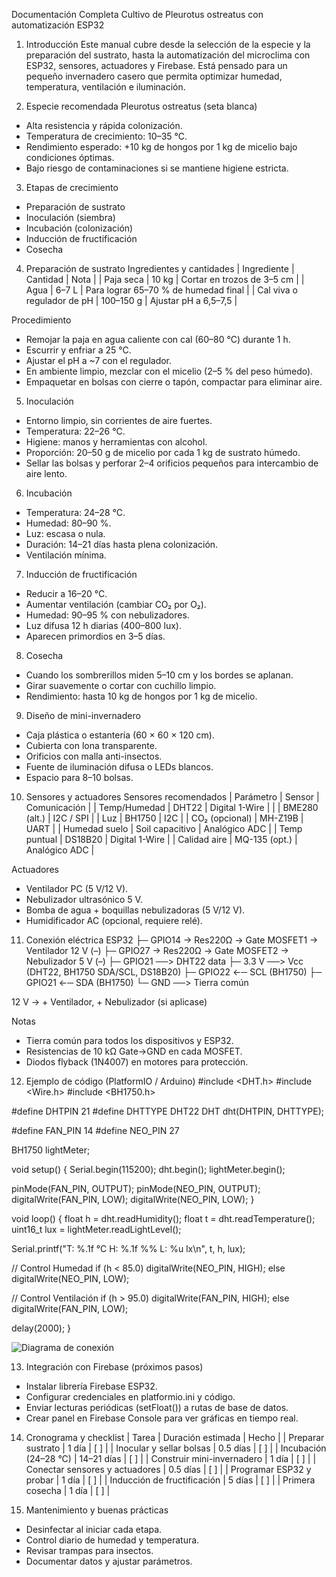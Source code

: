 Documentación Completa
Cultivo de Pleurotus ostreatus con automatización ESP32

1. Introducción
Este manual cubre desde la selección de la especie y la preparación del sustrato, hasta la automatización del microclima con ESP32, sensores, actuadores y Firebase. Está pensado para un pequeño invernadero casero que permita optimizar humedad, temperatura, ventilación e iluminación.

2. Especie recomendada
Pleurotus ostreatus (seta blanca)
- Alta resistencia y rápida colonización.
- Temperatura de crecimiento: 10–35 °C.
- Rendimiento esperado: +10 kg de hongos por 1 kg de micelio bajo condiciones óptimas.
- Bajo riesgo de contaminaciones si se mantiene higiene estricta.

3. Etapas de crecimiento
- Preparación de sustrato
- Inoculación (siembra)
- Incubación (colonización)
- Inducción de fructificación
- Cosecha

4. Preparación de sustrato
Ingredientes y cantidades
| Ingrediente | Cantidad | Nota | 
| Paja seca | 10 kg | Cortar en trozos de 3–5 cm | 
| Agua | 6–7 L | Para lograr 65–70 % de humedad final | 
| Cal viva o regulador de pH | 100–150 g | Ajustar pH a 6,5–7,5 | 

Procedimiento
- Remojar la paja en agua caliente con cal (60–80 °C) durante 1 h.
- Escurrir y enfriar a 25 °C.
- Ajustar el pH a ~7 con el regulador.
- En ambiente limpio, mezclar con el micelio (2–5 % del peso húmedo).
- Empaquetar en bolsas con cierre o tapón, compactar para eliminar aire.

5. Inoculación
- Entorno limpio, sin corrientes de aire fuertes.
- Temperatura: 22–26 °C.
- Higiene: manos y herramientas con alcohol.
- Proporción: 20–50 g de micelio por cada 1 kg de sustrato húmedo.
- Sellar las bolsas y perforar 2–4 orificios pequeños para intercambio de aire lento.

6. Incubación
- Temperatura: 24–28 °C.
- Humedad: 80–90 %.
- Luz: escasa o nula.
- Duración: 14–21 días hasta plena colonización.
- Ventilación mínima.

7. Inducción de fructificación
- Reducir a 16–20 °C.
- Aumentar ventilación (cambiar CO₂ por O₂).
- Humedad: 90–95 % con nebulizadores.
- Luz difusa 12 h diarias (400–800 lux).
- Aparecen primordios en 3–5 días.

8. Cosecha
- Cuando los sombrerillos miden 5–10 cm y los bordes se aplanan.
- Girar suavemente o cortar con cuchillo limpio.
- Rendimiento: hasta 10 kg de hongos por 1 kg de micelio.

9. Diseño de mini-invernadero
- Caja plástica o estantería (60 × 60 × 120 cm).
- Cubierta con lona transparente.
- Orificios con malla anti-insectos.
- Fuente de iluminación difusa o LEDs blancos.
- Espacio para 8–10 bolsas.

10. Sensores y actuadores
Sensores recomendados
| Parámetro | Sensor | Comunicación | 
| Temp/Humedad | DHT22 | Digital 1-Wire | 
|  | BME280 (alt.) | I2C / SPI | 
| Luz | BH1750 | I2C | 
| CO₂ (opcional) | MH-Z19B | UART | 
| Humedad suelo | Soil capacitivo | Analógico ADC | 
| Temp puntual | DS18B20 | Digital 1-Wire | 
| Calidad aire | MQ-135 (opt.) | Analógico ADC | 


Actuadores
- Ventilador PC (5 V/12 V).
- Nebulizador ultrasónico 5 V.
- Bomba de agua + boquillas nebulizadoras (5 V/12 V).
- Humidificador AC (opcional, requiere relé).

11. Conexión eléctrica
ESP32
  ├─ GPIO14 → Res220Ω → Gate MOSFET1 → Ventilador 12 V (–)
  ├─ GPIO27 → Res220Ω → Gate MOSFET2 → Nebulizador 5 V (–)
  ├─ GPIO21 ──> DHT22 data
  ├─ 3.3 V ──> Vcc (DHT22, BH1750 SDA/SCL, DS18B20)
  ├─ GPIO22 ←─ SCL (BH1750)
  ├─ GPIO21 ←─ SDA (BH1750)
  └─ GND ──> Tierra común

12 V → + Ventilador, + Nebulizador (si aplicase)


Notas
- Tierra común para todos los dispositivos y ESP32.
- Resistencias de 10 kΩ Gate→GND en cada MOSFET.
- Diodos flyback (1N4007) en motores para protección.

12. Ejemplo de código (PlatformIO / Arduino)
#include <DHT.h>
#include <Wire.h>
#include <BH1750.h>

#define DHTPIN 21
#define DHTTYPE DHT22
DHT dht(DHTPIN, DHTTYPE);

#define FAN_PIN 14
#define NEO_PIN 27

BH1750 lightMeter;

void setup() {
  Serial.begin(115200);
  dht.begin();
  lightMeter.begin();

  pinMode(FAN_PIN, OUTPUT);
  pinMode(NEO_PIN, OUTPUT);
  digitalWrite(FAN_PIN, LOW);
  digitalWrite(NEO_PIN, LOW);
}

void loop() {
  float h = dht.readHumidity();
  float t = dht.readTemperature();
  uint16_t lux = lightMeter.readLightLevel();

  Serial.printf("T: %.1f °C  H: %.1f %%  L: %u lx\n", t, h, lux);

  // Control Humedad
  if (h < 85.0) digitalWrite(NEO_PIN, HIGH);
  else digitalWrite(NEO_PIN, LOW);

  // Control Ventilación
  if (h > 95.0) digitalWrite(FAN_PIN, HIGH);
  else digitalWrite(FAN_PIN, LOW);

  delay(2000);
}

![Diagrama de conexión](Diagrama%20de%20conexi%C3%B3n.png)


13. Integración con Firebase (próximos pasos)
- Instalar librería Firebase ESP32.
- Configurar credenciales en platformio.ini y código.
- Enviar lecturas periódicas (setFloat()) a rutas de base de datos.
- Crear panel en Firebase Console para ver gráficas en tiempo real.

14. Cronograma y checklist
| Tarea | Duración estimada | Hecho | 
| Preparar sustrato | 1 día | [ ] | 
| Inocular y sellar bolsas | 0.5 días | [ ] | 
| Incubación (24–28 °C) | 14–21 días | [ ] | 
| Construir mini-invernadero | 1 día | [ ] | 
| Conectar sensores y actuadores | 0.5 días | [ ] | 
| Programar ESP32 y probar | 1 día | [ ] | 
| Inducción de fructificación | 5 días | [ ] | 
| Primera cosecha | 1 día | [ ] | 

15. Mantenimiento y buenas prácticas
- Desinfectar al iniciar cada etapa.
- Control diario de humedad y temperatura.
- Revisar trampas para insectos.
- Documentar datos y ajustar parámetros.






